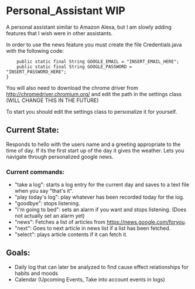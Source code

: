 # Personal_Assistant WIP

A personal assistant similar to Amazon Alexa, but I am slowly adding features that I wish were in other assistants.

In order to use the news feature you must create the file Credentials.java with the following code:
```public class Credentials {
	public static final String GOOGLE_EMAIL = "INSERT_EMAIL_HERE";
	public static final String GOOGLE_PASSWORD = "INSERT_PASSWORD_HERE";
}
```

You will also need to download the chrome driver from http://chromedriver.chromium.org/ and edit the path in the settings class (WILL CHANGE THIS IN THE FUTURE)

To start you should edit the settings class to personalize it for yourself.

## Current State:

Responds to hello with the users name and a greeting appropriate to the time of day. If its the first start up of the day it gives the weather. Lets you navigate through personalized google news.

### Current commands:
- "take a log": starts a log entry for the current day and saves to a text file when you say "that's it".
- "play today's log": play whatever has been recorded today for the log.
- "goodbye": stops listening.
- "i'm going to bed": sets an alarm if you want and stops listening. (Does not actually set an alarm yet)
- "news": Fetches a list of articles from https://news.google.com/foryou.
- "next": Goes to next article in news list if a list has been fetched.
- "select": plays article contents if it can fetch it.

## Goals:

- Daily log that can later be analyzed to find cause effect relationships for habits and moods
- Calendar (Upcoming Events, Take into account events in logs)
